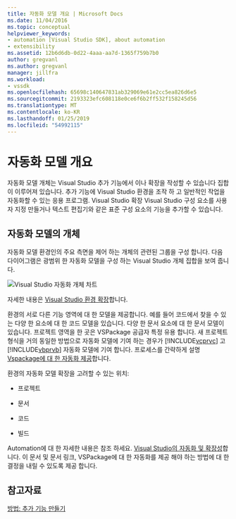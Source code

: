 ```yaml
---
title: 자동화 모델 개요 | Microsoft Docs
ms.date: 11/04/2016
ms.topic: conceptual
helpviewer_keywords:
- automation [Visual Studio SDK], about automation
- extensibility
ms.assetid: 12b6d6db-0d22-4aaa-aa7d-1365f759b7b0
author: gregvanl
ms.author: gregvanl
manager: jillfra
ms.workload:
- vssdk
ms.openlocfilehash: 65698c140647831ab329069e61e2cc5ea826d6e5
ms.sourcegitcommit: 2193323efc608118e0ce6f6b2ff532f158245d56
ms.translationtype: MT
ms.contentlocale: ko-KR
ms.lasthandoff: 01/25/2019
ms.locfileid: "54992115"
---
```

# <a name="automation-model-overview"></a>자동화 모델 개요
자동화 모델 개체는 Visual Studio 추가 기능에서 이나 확장을 작성할 수 있습니다 집합이 이루어져 있습니다. 추가 기능에 Visual Studio 환경을 조작 하 고 일반적인 작업을 자동화할 수 있는 응용 프로그램. Visual Studio 확장 Visual Studio 구성 요소를 사용자 지정 만들거나 텍스트 편집기와 같은 표준 구성 요소의 기능을 추가할 수 있습니다.  
  
## <a name="objects-in-the-automation-model"></a>자동화 모델의 개체  
 자동화 모델 환경인의 주요 측면을 제어 하는 개체의 관련된 그룹을 구성 합니다. 다음 다이어그램은 광범위 한 자동화 모델을 구성 하는 Visual Studio 개체 집합을 보여 줍니다.  
  
 ![Visual Studio 자동화 개체 차트](../../extensibility/internals/media/vsvisualstudioautomationobjectchart.gif "vsVisualStudioAutomationObjectChart")  
  
 자세한 내용은 [Visual Studio 환경 확장](https://msdn.microsoft.com/Library/4173a963-7ac7-4966-9bb7-e28a9d9f6792)합니다.  
  
 환경의 서로 다른 기능 영역에 대 한 모델을 제공합니다. 예를 들어 코드에서 찾을 수 있는 다양 한 요소에 대 한 코드 모델을 있습니다. 다양 한 문서 요소에 대 한 문서 모델이 있습니다. 프로젝트 영역을 한 곳은 VSPackage 공급자 특정 유용 합니다. 새 프로젝트 형식을 거의 동일한 방법으로 자동화 모델에 기여 하는 경우가 [!INCLUDE[vcprvc](../../code-quality/includes/vcprvc_md.md)] 고 [!INCLUDE[vbprvb](../../code-quality/includes/vbprvb_md.md)] 자동화 모델에 기여 합니다. 프로세스를 간략하게 설명 [Vspackage에 대 한 자동화 제공](../../extensibility/internals/providing-automation-for-vspackages.md)합니다.  
  
 환경의 자동화 모델 확장을 고려할 수 있는 위치:  
  
-   프로젝트  
  
-   문서  
  
-   코드  
  
-   빌드  

  
Automation에 대 한 자세한 내용은 참조 하세요. [Visual Studio의 자동화 및 확장성](../extensibility-in-visual-studio.md)합니다. 이 문서 및 문서 링크, VSPackage에 대 한 자동화를 제공 해야 하는 방법에 대 한 결정을 내릴 수 있도록 제공 합니다.  
  
## <a name="see-also"></a>참고자료  
 [방법: 추가 기능 만들기](https://msdn.microsoft.com/Library/50be56d2-e3a5-4cd2-8569-2a0666b268ce)